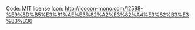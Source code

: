 Code: MIT license
Icon: http://icooon-mono.com/12598-%E9%8D%B5%E3%81%AE%E3%82%A2%E3%82%A4%E3%82%B3%E3%83%B36

